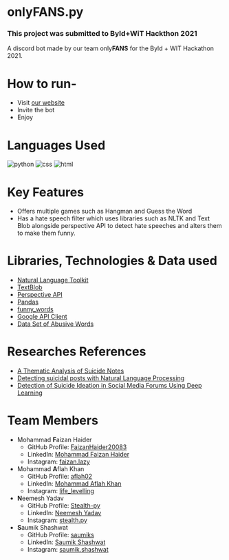 # onlyFANS.py
### This project was submitted to Byld+WiT Hackthon 2021
A discord bot made by our team only**FANS** for the Byld + WIT Hackathon 2021.

# How to run-
- Visit [our website](https://stealth-py.github.io/onlyFANS.py/Website/hackathon.html)
- Invite the bot
- Enjoy

# Languages Used
<img src = "https://img.shields.io/badge/python%20-%236C0101.svg?style=for-the-badge&logo=python&logoColor=white" alt="python"/> <img src = "https://img.shields.io/badge/CSS-239120?&style=for-the-badge&logo=css3&logoColor=white" alt = "css"/> <img src = "https://img.shields.io/badge/HTML-orange?style=for-the-badge&logo=html5&logoColor=white" alt = "html"/>

# Key Features
- Offers multiple games such as Hangman and Guess the Word
- Has a hate speech filter which uses libraries such as NLTK and Text Blob alongside perspective API to detect hate speeches and alters them to make them funny.

# Libraries, Technologies & Data used
- [Natural Language Toolkit](https://www.nltk.org/)
- [TextBlob](https://textblob.readthedocs.io/en/dev/)
- [Perspective API](https://www.perspectiveapi.com/)
- [Pandas](https://pandas.pydata.org/)
- [funny_words](https://github.com/sethblack/funny-words)
- [Google API Client](https://pypi.org/project/google-api-python-client/)
- [Data Set of Abusive Words](https://github.com/uds-lsv/lexicon-of-abusive-words/blob/master/Lexicons/expandedLexicon.txt)

# Researches References
- [A Thematic Analysis of Suicide Notes](https://www.researchgate.net/publication/12748208_A_Thematic_Analysis_of_Suicide_Notes)
- [Detecting suicidal posts with Natural Language Processing](https://towardsdatascience.com/goodbye-world-4cc844197d51)
- [Detection of Suicide Ideation in Social Media Forums Using Deep Learning](https://www.mdpi.com/1999-4893/13/1/7/htm)

# Team Members
- Mohammad **F**aizan Haider
  - GitHub Profile: [FaizanHaider20083](https://github.com/FaizanHaider20083)
  - LinkedIn: [Mohammad Faizan Haider](https://www.linkedin.com/in/faizan-haider-ab65ba200/)
  - Instagram: [faizan.lazy](https://www.instagram.com/faizan.lazy/)
- Mohammad **A**flah Khan
  - GitHub Profile: [aflah02](https://github.com/aflah02)
  - LinkedIn: [Mohammad Aflah Khan](https://www.linkedin.com/in/mohammad-aflah-khan/)
  - Instagram: [life_levelling](https://www.instagram.com/life_levelling/)
- **N**eemesh Yadav
  - GitHub Profile: [Stealth-py](https://github.com/Stealth-py)
  - LinkedIn: [Neemesh Yadav](https://www.linkedin.com/in/neemesh-yadav-743baa1b8/)
  - Instagram: [stealth.py](https://www.instagram.com/stealth.py/)
- **S**aumik Shashwat
  - GitHub Profile: [saumiks](https://github.com/saumiks)
  - LinkedIn: [Saumik Shashwat](https://www.linkedin.com/in/saumiks/)
  - Instagram: [saumik.shashwat](https://www.instagram.com/saumik.shashwat/)
